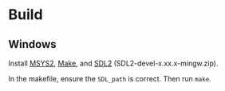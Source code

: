 # Build
## Windows
Install [MSYS2](https://code.visualstudio.com/docs/cpp/config-mingw#_installing-the-mingww64-toolchain), [Make](https://gnuwin32.sourceforge.net/packages/make.htm), and [SDL2](https://github.com/libsdl-org/SDL/releases/latest) (SDL2-devel-x.xx.x-mingw.zip).

In the makefile, ensure the `SDL_path` is correct.
Then run `make`.